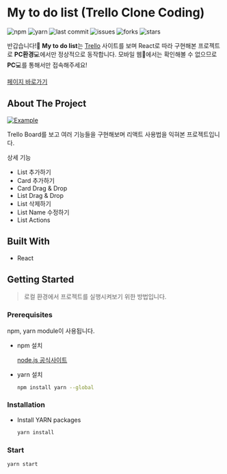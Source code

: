 # My to do list (Trello Clone Coding)

![npm](https://img.shields.io/badge/npm-6.14.8-yellow) ![yarn](https://img.shields.io/badge/yarn-1.22.10-yellow) ![last commit](https://img.shields.io/github/last-commit/mooyeon-choi/trello_clone_coding) ![issues](https://img.shields.io/github/issues/mooyeon-choi/trello_clone_coding) ![forks](https://img.shields.io/github/forks/mooyeon-choi/trello_clone_coding) ![stars](https://img.shields.io/github/stars/mooyeon-choi/trello_clone_coding)

반갑습니다!🙌 **My to do list**는 [Trello](https://trello.com/) 사이트를 보며 React로 따라 구현해본 프로젝트로 **PC환경**💻에서만 정상적으로 동작합니다. 모바일 웹📱에서는 확인해볼 수 없으므로 **PC**💻를 통해서만 접속해주세요!

[페이지 바로가기](https://mooyeon-choi.github.io/trello_clone_coding/)

## About The Project

[![Example](./images/example.gif)](https://mooyeon-choi.github.io/trello_clone_coding/)

Trello Board를 보고 여러 기능들을 구현해보며 리액트 사용법을 익혀본 프로젝트입니다.

상세 기능

* List 추가하기
* Card 추가하기
* Card Drag & Drop
* List Drag & Drop
* List 삭제하기
* List Name 수정하기
* List Actions

## Built With

* React

## Getting Started

> 로컬 환경에서 프로젝트를 실행시켜보기 위한 방법입니다.

### Prerequisites

npm, yarn module이 사용됩니다.

- npm 설치

  [node.js 공식사이트](https://nodejs.org/en/)

- yarn 설치

  ```bash
  npm install yarn --global
  ```

### Installation

- Install YARN packages

  ```bash
  yarn install
  ```

### Start

```bash
yarn start
```